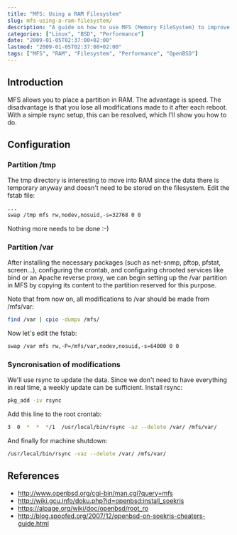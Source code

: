 ```yaml
---
title: "MFS: Using a RAM Filesystem"
slug: mfs-using-a-ram-filesystem/
description: "A guide on how to use MFS (Memory FileSystem) to improve performance by creating partitions in RAM"
categories: ["Linux", "BSD", "Performance"]
date: "2009-01-05T02:37:00+02:00"
lastmod: "2009-01-05T02:37:00+02:00"
tags: ["MFS", "RAM", "Filesystem", "Performance", "OpenBSD"]
---
```


## Introduction

MFS allows you to place a partition in RAM. The advantage is speed. The disadvantage is that you lose all modifications made to it after each reboot. With a simple rsync setup, this can be resolved, which I'll show you how to do.

## Configuration

### Partition /tmp

The tmp directory is interesting to move into RAM since the data there is temporary anyway and doesn't need to be stored on the filesystem. Edit the fstab file:

```bash
...
swap /tmp mfs rw,nodev,nosuid,-s=32768 0 0
```

Nothing more needs to be done :-)

### Partition /var

After installing the necessary packages (such as net-snmp, pftop, pfstat, screen...), configuring the crontab, and configuring chrooted services like bind or an Apache reverse proxy, we can begin setting up the /var partition in MFS by copying its content to the partition reserved for this purpose.

Note that from now on, all modifications to /var should be made from /mfs/var:

```bash
find /var | cpio -dumpv /mfs/
```

Now let's edit the fstab:

```bash
swap /var mfs rw,-P=/mfs/var,nodev,nosuid,-s=64000 0 0
```

### Syncronisation of modifications

We'll use rsync to update the data. Since we don't need to have everything in real time, a weekly update can be sufficient. Install rsync:

```bash
pkg_add -iv rsync
```

Add this line to the root crontab:

```bash
3  0  *  *  */1  /usr/local/bin/rsync -az --delete /var/ /mfs/var/
```

And finally for machine shutdown:

```bash
/usr/local/bin/rsync -vaz --delete /var/ /mfs/var/
```

## References

- http://www.openbsd.org/cgi-bin/man.cgi?query=mfs
- http://wiki.gcu.info/doku.php?id=openbsd:install_soekris
- https://alpage.org/wiki/doc/openbsd/root_ro
- http://blog.spoofed.org/2007/12/openbsd-on-soekris-cheaters-guide.html
